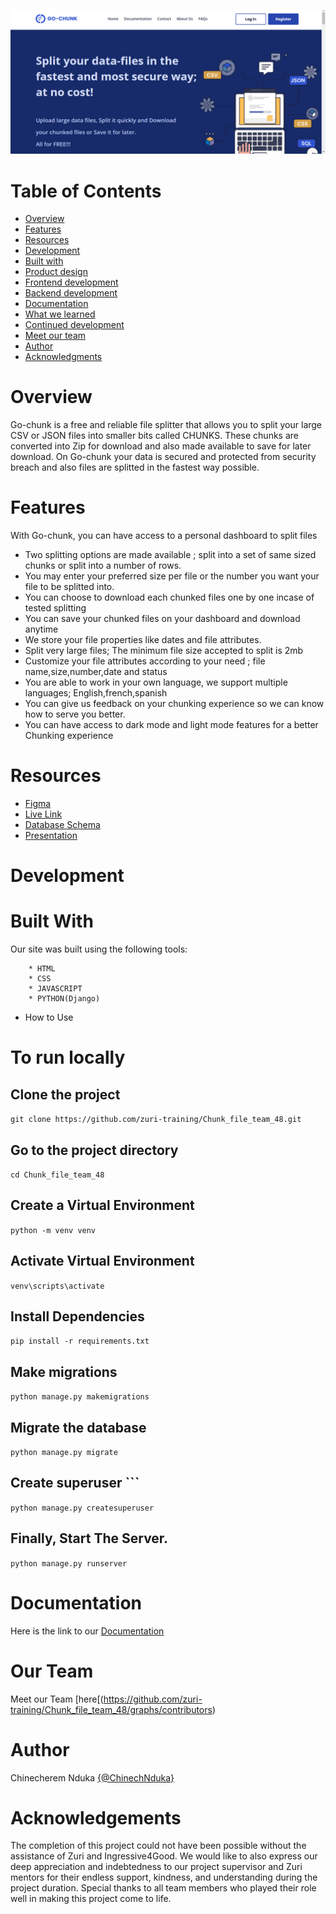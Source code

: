 ![Images](/images/Overview.png)

# Table of Contents

- [Overview](#Overview)
- [Features](#Features)
- [Resources](#Resources)
- [Development](#Development)
- [Built with](#Built-With)
- [Product design](#Product-Design)
- [Frontend development](#Frontend-Development)
- [Backend development](#Backend-Development)
- [Documentation](#Documentation)
- [What we learned](#What-We-Learned) 
- [Continued development](#Continued-Development)
- [Meet our team](#Our-Team)
- [Author](#Author) 
- [Acknowledgments](#Acknowledgements) 

# Overview

Go-chunk is a free and reliable file splitter that allows you to split your large CSV or JSON files into smaller bits called CHUNKS. These chunks are converted into Zip for download and also made available to save for later download. On Go-chunk your data is secured and protected from security breach and also files are splitted in the fastest way possible.


# Features

With Go-chunk, you can have access to a personal dashboard to split files

- Two splitting options are made available ; split into a set of same sized chunks or split into a number of rows.
- You may enter your preferred size per file or the number you want your file to be splitted into.
- You can choose to download each chunked files one by one incase of tested splitting
- You can save your chunked files on your dashboard and download anytime
- We store your file properties like dates and file attributes.
- Split very large files; The minimum file size accepted to split is 2mb
- Customize your file attributes according to your need ; file name,size,number,date and status
- You are able to work in your own language, we support multiple languages; English,french,spanish
- You can give us feedback on your chunking experience so we can know how to serve you better.
- You can have access to dark mode and light mode features for a better Chunking experience


# Resources
- [Figma](#Figma)
- [Live Link](#Live-Link)
- [Database Schema](#Database-Schema)
- [Presentation](#Presentation)


# Development

# Built With

 Our site was built using the following tools:

        * HTML
        * CSS
        * JAVASCRIPT
        * PYTHON(Django) ​ ​

- How to Use


# To run locally

## Clone the project
``` git clone https://github.com/zuri-training/Chunk_file_team_48.git ```

## Go to the project directory
``` cd Chunk_file_team_48 ```

## Create a Virtual Environment
``` python -m venv venv ```

## Activate Virtual Environment
``` venv\scripts\activate ```

## Install Dependencies
``` pip install -r requirements.txt ```

## Make migrations
``` python manage.py makemigrations ```

## Migrate the database
``` python manage.py migrate ```

## Create superuser ```
``` python manage.py createsuperuser ```

## Finally, Start The Server.
``` python manage.py runserver ``` 


        
# Documentation
Here is the link to our [Documentation](https://docs.google.com/document/d/1kr2OITN5x1Qk9msqu2vurgJEsORGdqHtZe24EeHFHmU/edit)

# Our Team
Meet our Team [here[(https://github.com/zuri-training/Chunk_file_team_48/graphs/contributors)

# Author
Chinecherem Nduka [{@ChinechNduka}](https://github.com/ChinechNduka)

# Acknowledgements
The completion of this project could not have been possible without the assistance of Zuri and Ingressive4Good. We would like to also express our deep appreciation and indebtedness to our project supervisor and Zuri mentors for their endless support, kindness, and understanding during the project duration. Special thanks to all team members who played their role well in making this project come to life.
